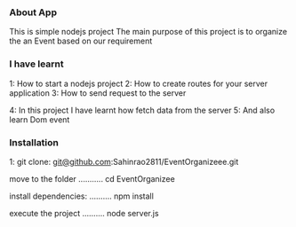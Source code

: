 ### About App 
 This is simple nodejs project 
 The main purpose of this project is  to organize the an Event based on our requirement



### I have learnt

1: How to start a nodejs project
2: How to create routes for your server application
3: How to send request to the server

4:  In this project I have learnt how fetch data from the server 
5: And also learn Dom event 


### Installation
1: git clone: git@github.com:Sahinrao2811/EventOrganizeee.git

move to the folder
...........
cd EventOrganizee


install dependencies:
..........
npm install



execute the project
..........
node server.js